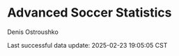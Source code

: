 # Advanced Soccer Statistics
Denis Ostroushko

<!-- gfm -->

Last successful data update: 2025-02-23 19:05:05 CST
